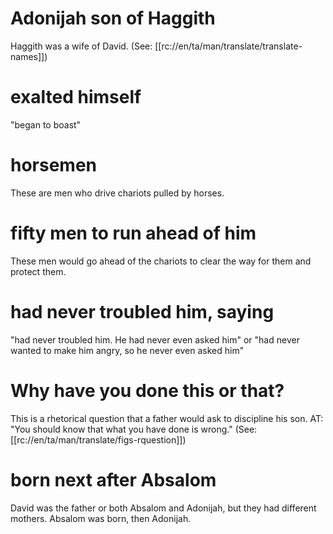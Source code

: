 # Adonijah son of Haggith

Haggith was a wife of David. (See: [[rc://en/ta/man/translate/translate-names]])

# exalted himself

"began to boast"

# horsemen

These are men who drive chariots pulled by horses.

# fifty men to run ahead of him

These men would go ahead of the chariots to clear the way for them and protect them.

# had never troubled him, saying

"had never troubled him. He had never even asked him" or "had never wanted to make him angry, so he never even asked him"

# Why have you done this or that?

This is a rhetorical question that a father would ask to discipline his son. AT: "You should know that what you have done is wrong." (See: [[rc://en/ta/man/translate/figs-rquestion]])

# born next after Absalom

David was the father or both Absalom and Adonijah, but they had different mothers. Absalom was born, then Adonijah.